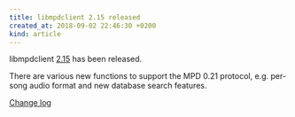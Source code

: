 ```yaml
---
title: libmpdclient 2.15 released
created_at: 2018-09-02 22:46:30 +0200
kind: article
---
```


libmpdclient
[2.15](http://www.musicpd.org/download/libmpdclient/2/libmpdclient-2.15.tar.xz)
has been released.

There are various new functions to support the MPD 0.21 protocol,
e.g. per-song audio format and new database search features.

[Change log](https://raw.githubusercontent.com/MusicPlayerDaemon/libmpdclient/v2.15/NEWS)
